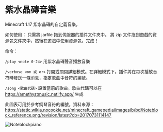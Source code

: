 # 紫水晶磚音樂
Minecraft 1.17 紫水晶磚的自定義音樂。

如何使用：
只需將 jarfile 拖到伺服器的插件文件夾中。 將 zip 文件拖到遊戲的資源包文件夾中，然後在遊戲中使用資源包。完成！

命令：

`/play <note 0-24>`
   用紫水晶磚聲音播放音樂

`/verbose <on 或 or>`
    打開或關閉詳細模式。在詳細模式下，插件將在每次播放音符時發送一條消息，指定歌曲中音符的編號。
 
`/song <歌曲代碼>`
   設置當前的歌曲。歌曲代碼可以在 https://amethystmusic.netlify.app/ 生成
  
此圖表可用於參考鋼琴音符的編號。資料來源：https://static.wikia.nocookie.net/minecraft_gamepedia/images/b/bd/Noteblock_reference.png/revision/latest?cb=20170731114147
  
  ![Noteblockpiano](https://user-images.githubusercontent.com/61441648/123890428-0adca780-d90c-11eb-99da-9347d0d8e950.png)
